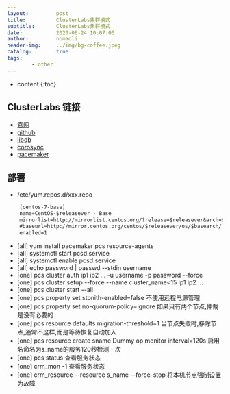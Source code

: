 ```yaml
---
layout:         post
title:          ClusterLabs集群模式
subtitle:       ClusterLabs集群模式
date:           2020-06-24 10:07:00
author:         nomadli
header-img:     ../img/bg-coffee.jpeg
catalog:        true
tags:
        - other
---
```


* content
{:toc}

## ClusterLabs 链接
- [官网](https://clusterlabs.org)
- [github](https://github.com/ClusterLabs)
- [libqb](https://github.com/ClusterLabs/libqb)
- [corosync](https://github.com/corosync/corosync)
- [pacemaker](https://github.com/ClusterLabs/pacemaker)

## 部署
- /etc/yum.repos.d/xxx.repo
```txt
    [centos-7-base]
    name=CentOS-$releasever - Base
    mirrorlist=http://mirrorlist.centos.org/?release=$releasever&arch=$basearch&repo=os
    #baseurl=http://mirror.centos.org/centos/$releasever/os/$basearch/
    enabled=1
```
- [all] yum install pacemaker pcs resource-agents
- [all] systemctl start pcsd.service
- [all] systemctl enable pcsd.service
- [all] echo password | passwd --stdin username
- [one] pcs cluster auth ip1 ip2 ... -u username -p password --force
- [one] pcs cluster setup --force --name cluster_name<15 ip1 ip2 ...
- [one] pcs cluster start --all
- [one] pcs property set stonith-enabled=false 不使用远程电源管理
- [one] pcs property set no-quorum-policy=ignore 如果只有两个节点,仲裁是没有必要的
- [one] pcs resource defaults migration-threshold=1 当节点失败时,移除节点,通常不这样,而是等待恢复自动加入
- [one] pcs resource create sname Dummy op monitor interval=120s 启用名命名为s_name的服务120秒检测一次
- [one] pcs status 查看服务状态
- [one] crm_mon -1 查看服务状态
- [one] crm_resource --resource s_name --force-stop 将本机节点强制设置为故障